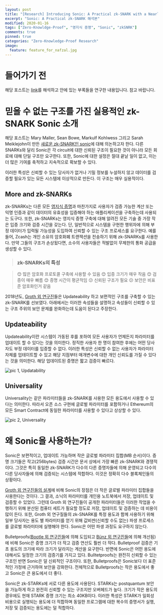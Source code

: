 ```yaml
---
layout: post
title: "[Research] Introducing Sonic: A Practical zk-SNARK with a Nearly Trustless Setup 해석본"
excerpt: "Sonic: A Practical zk-SNARK 해석본"
modified: 2020-01-16
tags: ["Zero-Knowldge-Proof", "영지식 증명", "Sonic", "zkSNRK"]
comments: true
pinned: true
categories: "Zero-Knowledge-Proof Research"
image:
  feature: feature_for_nafzal.jpg
---
```


# 들어가기 전
해당 포스트는 [link](https://www.benthamsgaze.org/2019/02/07/introducing-sonic-a-practical-zk-snark-with-a-nearly-trustless-setup/)를 해석하고 안에 있는 부록들을 연구한 내용입니다. 참고 바랍니다.

# 믿을 수 없는 구조를 가진 실용적인 zk-SNARK Sonic 소개

 해당 포스트는 Mary Maller, Sean Bowe, Markulf Kohlwess 그리고 Sarah Meiklejohn이 만든 [새로운 zk-SNARK인 sonic](https://eprint.iacr.org/2019/099)에 대해 의논하고자 한다. 다른 SNARKs와 달리 Sonic은 각 circuit에 대한 신뢰된 구조이 필요한 것이 아니라 모든 회로에 대해 단일 구조만 요구한다. 또한, Sonic에 대한 설정은 절대 끝날 일이 없고, 이는 더 많은 기여를 축적하고 지속적으로 확보할 수 있다.

 이러한 특성은 신뢰할 수 있는 당사자가 없거나 기밀 정보를 누설하지 않고 데이터를 검증할 필요가 있는 모든 시스템에 이상적으로 만든다. 이 구조는 매우 실용적이다.

 ## More and zk-SNARKs

 zk-SNARKs는 다른 모든 [영지식 증명](https://blog.cryptographyengineering.com/2014/11/27/zero-knowledge-proofs-illustrated-primer/)과 마찬가지로 사용자가 검증 가능한 계산 또는 익명 인증과 같이 데이터의 유효성을 입증해야 하는 애플리케이션을 구축하는데 사용되는 도구다. 또한, zk-SNARKs는 영지식 증명 구축에 대해 알려진 모든 기술 중 가장 작은 입증 크기와 검증 시간을 갖는다. 단, 일반적으로 시스템을 구현한 행위자에 의해 부정 데이터가 입력될 가능성을 도입하여 신뢰할 수 있는 구조 프로세스를 요구한다. 예를 들어, Zcash는 개인 소유의 암호화폐 트랜잭션을 전송하기 위해 zk-SNARKs를 사용한다. 만약 그들의 구조가 손상됬다면, 소수의 사용자들은 적발없이 무제한의 통화 공급을 생성할 수 있다.

>### zk-SNARKs의 특성

>  😊 많은 암호화 프로토콜 구축에 사용할 수 있음
>  😊 입증 크기가 매우 작음
>  😊 검증이 매우 빠름
>  😊 증명 시간이 평균적임
>  😕 신뢰된 구조가 필요
>  😕 보안은 비표준 암호화인거 같음

2018년도, [Groth 외 연구진](https://eprint.iacr.org/2018/280)들은 Updateability 하고 보편적인 구조를 구축할 수 있는 zk-SNARK를 선보였다. 아래에서는 이러한 속성들을 설명하고 속성들이 신뢰할 수 있는 구조 주위의 보안 문제를 완화하는데 도움이 된다고 주장한다.

## Updateability

Updateability이란 시스템이 가동된 후를 포하여 모든 사용자가 언제든지 파라미터를 업데이트 할 수 있다는 것을 의미한다. 정직한 사용자 한 명이 참여한 후에는 어떤 당사자도 부정 데이터를 입증할 수 없다. 이러한 특성은 신뢰할 수 없는 사용자가 파라미터 자체를 업테이트할 수 있고 해당 지점부터 매개변수에 대한 개인 신뢰도를 가질 수 있다는 것을 의미한다. 해당 업데이트된 증명은 짧고 검증이 빠르다.

![pic 1, Updatability](https://www.benthamsgaze.org/wp-content/uploads/2019/02/updatable.png)

## Universality

Universality는 같은 파라미터들을 zk-SNARK를 사용한 모든 용도에서 사용할 수 있다는 의미한다. 따라서 오픈 소스 구현에 글로벌 파라미터를 포함하거나 Ethereum의 모든 Smart Contract에 동일한 파라미터를 사용할 수 있다고 상상할 수 있다.

![pic 2, Universality](https://www.benthamsgaze.org/wp-content/uploads/2019/02/universal.png)

# 왜 Sonic을 사용하는가?

Sonic은 보편적이고, 업데이트 가능하며 작은 글로벌 파라미터 집합(MB 순서)이다. 증명 크기들은 작고(256bytes) 검증 시간은 문서 상에서 가장 빠른 zk-SNARK와 경쟁적이다. 그것은 특히 동일한 zk-SNARK가 다수의 다른 증명자들에 의해 운영되고 다수의 다른 당사자들에 의해 검증되는 시스템에 적합하다. 이것은 정확히 다수 블록체인들의 상황이다.

[Groth 외 연구진들의 설계](https://eprint.iacr.org/2018/280)에 비해 Sonic의 장점은 더 작은 글로벌 파라미터 집합들을 사용한다는 것이다. 그 결과, 소닉의 파라미터를 개인용 노트북에서 저장, 업데이트 및 검증할 수 있었다. 그런데 Groth 외 연구진들이 공개한 파라미터들은 이러한 작업을 수행하기 위해 분산된 컴퓨터 세트가 필요할 정도로 저장, 업데이트 및 검증하는 데 비용이 많이 든다. 또한, Groth 외 연구질들의 zk-SNARK를 특정 용도과 함께 사용하기 위해 일부 당사자는 용도 별 파라미터를 얻기 위해 값비싼(신뢰할 수도 없는) 파생 프로세스를 글로벌 파라미터에 실행해야 한다. Sonic은 어떤 파생 과정도 요구하지 않는다.

Bulletproofs([Bootle 외 연구진들](https://eprint.iacr.org/2016/263)에 의해 도입되고 [Bünz 외 연구진들](https://eprint.iacr.org/2017/1066)에 의해 개선됨)에 비해 Sonic은 증명 크기가 더 작고 검증 연산도 훨씬 더 작다. Bulletproof 검증은 기초 용도의 크기에 따라 크기가 달라지는 계산을 요구한다. 반면에 Sonic은 어떤 용도에 대해서도 일정한 크기의 검증기를 가지고 있다. Bulltetproofs는 완전히 신뢰할 수 있는 구조인 반면 Sonic은 덜 신뢰적인 구조이다. 또한, Bulletproofs은 Sonic보다 더 표준적인 가정에 근거하여 보안을 강화한다. 전체적으로 Bulletproofs는 작은 용도에서 좋고 Sonic은 큰 용도에서 더 좋다.

Sonic은 zk-STARKs에 서로 다른 용도에 사용된다. STARKs는 postquantum 보안을 가능하게 하고 완전히 신뢰할 수 있는 구조지만 오버헤드가 높다. 크기가 작은 용도의 경우에도 현재 STARK 증명 크기는 최소 40KB이다. 이러한 특성은 STARK가 일회성 비용으로 실행되는 용도에 더 적합하며 동일한 프로그램에 대한 복수의 증명서가 실행, 저장 및 검증되는 용도에는 덜 적합하다.
